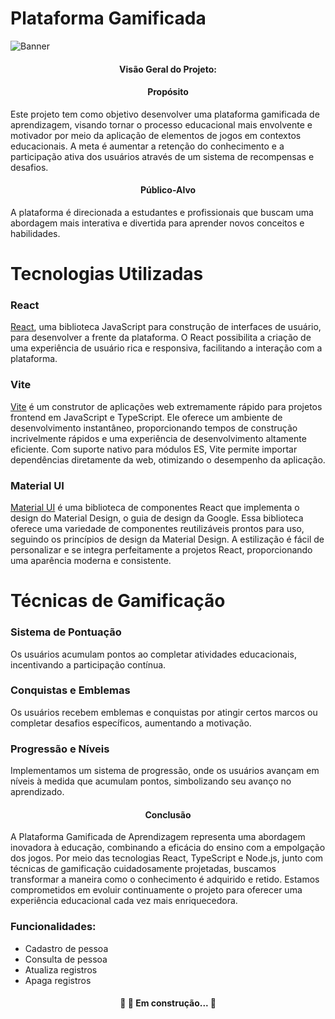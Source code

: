 # Plataforma Gamificada

![Banner](https://user-images.githubusercontent.com/69947504/141135355-13a535b0-17be-45e3-828d-c790b150fb21.jpg)

<h4 align="center"> 
	 Visão Geral do Projeto:
</h4>

<h4 align="center"> 
	 Propósito
</h4>

Este projeto tem como objetivo desenvolver uma plataforma gamificada de aprendizagem, visando tornar o processo educacional mais envolvente e motivador por meio da aplicação de elementos de jogos em contextos educacionais. A meta é aumentar a retenção do conhecimento e a participação ativa dos usuários através de um sistema de recompensas e desafios.

<h4 align="center"> 
	Público-Alvo
</h4>

A plataforma é direcionada a estudantes e profissionais que buscam uma abordagem mais interativa e divertida para aprender novos conceitos e habilidades.

# Tecnologias Utilizadas

### React

[React](https://react.dev/), uma biblioteca JavaScript para construção de interfaces de usuário, para desenvolver a frente da plataforma. O React possibilita a criação de uma experiência de usuário rica e responsiva, facilitando a interação com a plataforma.

### Vite

[Vite](https://vitejs.dev/) é um construtor de aplicações web extremamente rápido para projetos frontend em JavaScript e TypeScript. Ele oferece um ambiente de desenvolvimento instantâneo, proporcionando tempos de construção incrivelmente rápidos e uma experiência de desenvolvimento altamente eficiente. Com suporte nativo para módulos ES, Vite permite importar dependências diretamente da web, otimizando o desempenho da aplicação.

### Material UI

[Material UI](https://mui.com/) é uma biblioteca de componentes React que implementa o design do Material Design, o guia de design da Google. Essa biblioteca oferece uma variedade de componentes reutilizáveis prontos para uso, seguindo os princípios de design da Material Design. A estilização é fácil de personalizar e se integra perfeitamente a projetos React, proporcionando uma aparência moderna e consistente.

# Técnicas de Gamificação

### Sistema de Pontuação

Os usuários acumulam pontos ao completar atividades educacionais, incentivando a participação contínua.

### Conquistas e Emblemas

Os usuários recebem emblemas e conquistas por atingir certos marcos ou completar desafios específicos, aumentando a motivação.

### Progressão e Níveis

Implementamos um sistema de progressão, onde os usuários avançam em níveis à medida que acumulam pontos, simbolizando seu avanço no aprendizado.

<h4 align="center"> 
	 Conclusão
</h4>


A Plataforma Gamificada de Aprendizagem representa uma abordagem inovadora à educação, combinando a eficácia do ensino com a empolgação dos jogos. Por meio das tecnologias React, TypeScript e Node.js, junto com técnicas de gamificação cuidadosamente projetadas, buscamos transformar a maneira como o conhecimento é adquirido e retido. Estamos comprometidos em evoluir continuamente o projeto para oferecer uma experiência educacional cada vez mais enriquecedora.

### Funcionalidades:

- Cadastro de pessoa
- Consulta de pessoa
- Atualiza registros
- Apaga registros

<h4 align="center"> 
	🚧   🚀  Em construção...  🚧
</h4>
